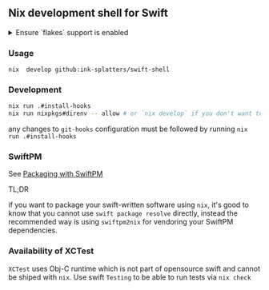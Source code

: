 ## Nix development shell for Swift

<details>
<summary>Ensure `flakes` support is enabled</summary>

if not done yet, add:

```nix
experimental-features = nix-command flakes
```

to your `nix.conf`<sup>1</sup>.

Alternatively, you may pass `--experimental-features` CLI argument
to `nix` invocations below.

--
<sup>1></sup> either to `/etc/nix/nix.conf` or to `~/.config/nix/nix.conf`.
for NixOS, see the corresponding manual.

</details>

### Usage

```shell
nix  develop github:ink-splatters/swift-shell
```

### Development

```sh
nix run .#install-hooks
nix run nixpkgs#direnv -- allow # or `nix develop` if you don't want to use `direnv`
```

any changes to `git-hooks` configuration must be followed by running `nix run .#install-hooks`

### SwiftPM

See [Packaging with SwiftPM](https://nixos.org/manual/nixpkgs/stable/#ssec-swift-packaging-with-swiftpm)

TL;DR

if you want to package your swift-written software using `nix`, it's good to know
that you cannot use `swift package resolve` directly, instead the recommended way
is using `swiftpm2nix` for vendoring your SwiftPM dependencies.

### Availability of XCTest

`XCTest` uses Obj-C runtime which is not part of opensource swift and cannot be shiped with `nix`.
Use swift `Testing` to be able to run tests via `nix check`
